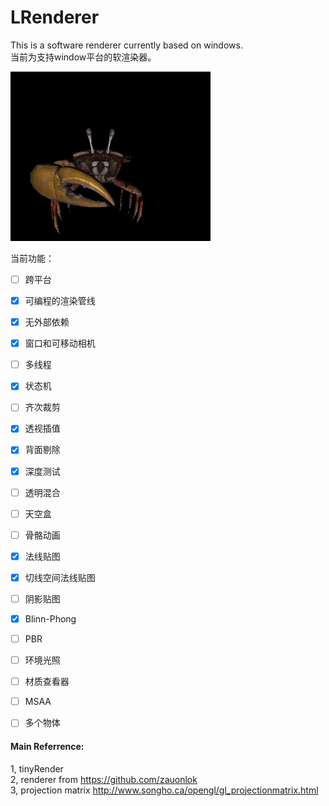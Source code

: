 # LRenderer
This is a software renderer currently based on windows.  
当前为支持window平台的软渲染器。  

![crab example](https://github.com/kevin3134/LRender/blob/main/resource/displayResource/output.gif)


当前功能：  


- [ ] 跨平台  
- [x] 可编程的渲染管线  
- [x] 无外部依赖  
- [x] 窗口和可移动相机  
- [ ] 多线程  
- [x] 状态机    
- [ ] 齐次裁剪  
- [x] 透视插值  
- [x] 背面剔除   
- [x] 深度测试  
- [ ] 透明混合  
- [ ] 天空盒  
- [ ] 骨骼动画  
- [x] 法线贴图  
- [x] 切线空间法线贴图  
- [ ] 阴影贴图  
- [x] Blinn-Phong  
- [ ] PBR  
- [ ] 环境光照  
- [ ] 材质查看器  
- [ ] MSAA  
- [ ] 多个物体  



#### Main Referrence:
1, tinyRender  
2, renderer from https://github.com/zauonlok  
3, projection matrix http://www.songho.ca/opengl/gl_projectionmatrix.html  
